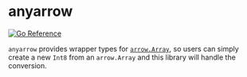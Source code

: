 # anyarrow

[![Go Reference](https://pkg.go.dev/badge/github.com/fardream/anyarrow.svg)](https://pkg.go.dev/github.com/fardream/anyarrow)

`anyarrow` provides wrapper types for [`arrow.Array`](https://pkg.go.dev/github.com/apache/arrow/go/v15/arrow#Array), so users can simply create a new `Int8` from an `arrow.Array` and this library will handle the conversion.
